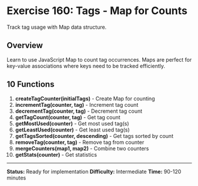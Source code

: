 # Exercise 160: Tags - Map for Counts

Track tag usage with Map data structure.

## Overview

Learn to use JavaScript Map to count tag occurrences. Maps are perfect for key-value associations where keys need to be tracked efficiently.

## 10 Functions

1. **createTagCounter(initialTags)** - Create Map for counting
2. **incrementTag(counter, tag)** - Increment tag count
3. **decrementTag(counter, tag)** - Decrement tag count
4. **getTagCount(counter, tag)** - Get tag count
5. **getMostUsed(counter)** - Get most used tag(s)
6. **getLeastUsed(counter)** - Get least used tag(s)
7. **getTagsSorted(counter, descending)** - Get tags sorted by count
8. **removeTag(counter, tag)** - Remove tag from counter
9. **mergeCounters(map1, map2)** - Combine two counters
10. **getStats(counter)** - Get statistics

---

**Status:** Ready for implementation
**Difficulty:** Intermediate
**Time:** 90-120 minutes
